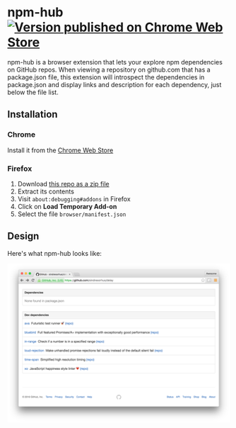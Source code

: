 # npm-hub [![Version published on Chrome Web Store](https://img.shields.io/chrome-web-store/v/kbbbjimdjbjclaebffknlabpogocablj.svg)](https://chrome.google.com/webstore/npm-hub/sublimetextarea/kbbbjimdjbjclaebffknlabpogocablj)

npm-hub is a browser extension that lets your explore npm dependencies on GitHub repos. When viewing a repository on github.com that has a package.json file, this extension will introspect the dependencies in package.json and display links and description for each dependency, just below the file list.

## Installation

### Chrome

Install it from the [Chrome Web Store](https://chrome.google.com/webstore/detail/npm-hub/kbbbjimdjbjclaebffknlabpogocablj)

### Firefox

1. Download [this repo as a zip file](https://github.com/zeke/npm-hub/archive/master.zip)
2. Extract its contents
3. Visit `about:debugging#addons` in Firefox
4. Click on **Load Temporary Add-on**
5. Select the file `browser/manifest.json`

## Design

Here's what npm-hub looks like:

![npm-hub on Chrome](assets/npm-hub-screenshot.png)
